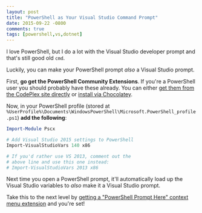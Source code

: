 ```yaml
---
layout: post
title: "PowerShell as Your Visual Studio Command Prompt"
date: 2015-09-22 -0800
comments: true
tags: [powershell,vs,dotnet]
---
```

I love PowerShell, but I do a lot with the Visual Studio developer prompt and that's still good old `cmd`.

Luckily, you can make your PowerShell prompt _also_ a Visual Studio prompt.

First, **go get the PowerShell Community Extensions**. If you're a PowerShell user you should probably have these already. You can either [get them from the CodePlex site directly](https://pscx.codeplex.com/releases) or [install via Chocolatey](https://chocolatey.org/packages/pscx).

Now, in your PowerShell profile (stored at `%UserProfile%\Documents\WindowsPowerShell\Microsoft.PowerShell_profile.ps1`) **add the following**:

```powershell
Import-Module Pscx

# Add Visual Studio 2015 settings to PowerShell
Import-VisualStudioVars 140 x86

# If you'd rather use VS 2013, comment out the
# above line and use this one instead:
# Import-VisualStudioVars 2013 x86
```

Next time you open a PowerShell prompt, it'll automatically load up the Visual Studio variables to _also_ make it a Visual Studio prompt.

Take this to the next level by [getting a "PowerShell Prompt Here" context menu extension](http://app.paraesthesia.com/CommandPromptHere/) and you're set!
